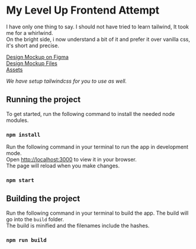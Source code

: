# My Level Up Frontend Attempt


I have only one thing to say. I should not have tried to learn tailwind, It took me for a whirlwind. \
On the bright side, i now understand a bit of it and prefer it over vanilla css, it's short and precise. 


[Design Mockup on Figma](https://www.figma.com/design/HtbUsAXOZEBjEBTnnTkpq8/Level_Up_Frontend_Design) \
[Design Mockup Files]([https://link](https://github.com/Softserve-Digital-Development/_LevelUpAssessment/tree/main/designs)) \
[Assets]([https://link](https://github.com/Softserve-Digital-Development/_LevelUpAssessment/tree/main/public/assets))

*We have setup tailwindcss for you to use as well.*

## Running the project

To get started, run the following command to install the needed node modules.
### `npm install`

Run the following command in your terminal to run the app in development mode. \
Open [http://localhost:3000](http://localhost:3000) to view it in your browser. \
The page will reload when you make changes.

### `npm start`

## Building the project

Run the following command in your terminal to build the app. The build will go into the `build` folder. \
The build is minified and the filenames include the hashes.

### `npm run build`
